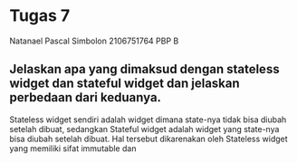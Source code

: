 # Tugas 7

Natanael Pascal Simbolon
2106751764
PBP B

## Jelaskan apa yang dimaksud dengan stateless widget dan stateful widget dan jelaskan perbedaan dari keduanya.

Stateless widget sendiri adalah widget dimana state-nya tidak bisa diubah setelah dibuat, sedangkan Stateful widget adalah widget yang state-nya bisa diubah setelah dibuat. Hal tersebut dikarenakan oleh Stateless widget yang memiliki sifat immutable dan
